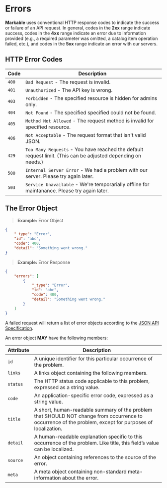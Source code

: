 
# Errors

**Markable** uses conventional HTTP response codes to indicate the success or failure of an API request. In general, codes in the **2xx** range indicate success, codes in the **4xx** range indicate an error due to information provided (e.g., a required parameter was omitted, a catalog item operation failed, etc.), and codes in the **5xx** range indicate an error with our servers.


## HTTP Error Codes

Code 	| Description
---- 	| -------
`400` 	| `Bad Request` - The request is invalid.
`401` 	| `Unauthorized` - The API key is wrong.
`403` 	| `Forbidden` - The specified resource is hidden for admins only.
`404` 	| `Not Found` - The specified specified could not be found.
`405` 	| `Method Not Allowed` - The request method is invalid for specified resource.
`406` 	| `Not Acceptable` - The request format that isn't valid JSON.
`429` 	| `Too Many Requests` - You have reached the default request limit. (This can be adjusted depending on needs.)
`500` 	| `Internal Server Error` - We had a problem with our server. Please try again later.
`503` 	| `Service Unavailable` - We're temporarially offline for maintanance. Please try again later.


## The Error Object

> **Example:** Error Object

```json
{
	"_type": "Error",
	"id": "abc",
	"code": 400,
	"detail": "Something went wrong."
}
```

> **Example:** Error Response

```json
{
	"errors": [
		{
			"_type": "Error",
			"id": "abc",
			"code": 400,
			"detail": "Something went wrong."
		}
	]
}
```

A failed request will return a list of error objects according to the [JSON API Specification](http://jsonapi.org/format/#errors).

An error object **MAY** have the following members:

Attribute 	| Description
--------- 	| -------
`id` 		| A unique identifier for this particular occurrence of the problem.
`links` 	| A links object containing the following members.
`status` 	| The HTTP status code applicable to this problem, expressed as a string value.
`code` 		| An application-specific error code, expressed as a string value.
`title` 	| A short, human-readable summary of the problem that SHOULD NOT change from occurrence to occurrence of the problem, except for purposes of localization.
`detail` 	| A human-readable explanation specific to this occurrence of the problem. Like title, this field’s value can be localized.
`source` 	| An object containing references to the source of the error.
`meta` 		| A meta object containing non-standard meta-information about the error.
